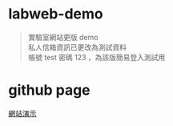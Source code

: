 # labweb-demo
> 實驗室網站更版 demo  
> 私人信箱資訊已更改為測試資料  
> 帳號 test 密碼 123 ，為該版簡易登入測試用  

# github page
[網站演示](https://fuhsaio.github.io/labweb-demo/)
